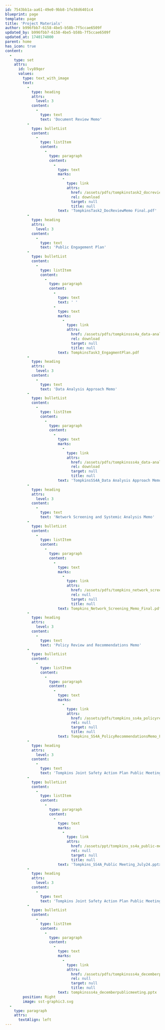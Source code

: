 ```yaml
---
id: 7543bb1a-aa61-49e0-9bb8-1fe38d6401c4
blueprint: page
template: page
title: 'Project Materials'
author: b996fbb7-6158-4be5-b58b-7f5ccae6509f
updated_by: b996fbb7-6158-4be5-b58b-7f5ccae6509f
updated_at: 1740174000
parent: home
has_icon: true
content:
  -
    type: set
    attrs:
      id: lvy89qer
      values:
        type: text_with_image
        text:
          -
            type: heading
            attrs:
              level: 3
            content:
              -
                type: text
                text: 'Document Review Memo'
          -
            type: bulletList
            content:
              -
                type: listItem
                content:
                  -
                    type: paragraph
                    content:
                      -
                        type: text
                        marks:
                          -
                            type: link
                            attrs:
                              href: /assets/pdfs/tompkinstask2_docreviewmemo_final.pdf
                              rel: download
                              target: null
                              title: null
                        text: 'TompkinsTask2_DocReviewMemo Final.pdf'
          -
            type: heading
            attrs:
              level: 3
            content:
              -
                type: text
                text: 'Public Engagement Plan'
          -
            type: bulletList
            content:
              -
                type: listItem
                content:
                  -
                    type: paragraph
                    content:
                      -
                        type: text
                        text: ' '
                      -
                        type: text
                        marks:
                          -
                            type: link
                            attrs:
                              href: /assets/pdfs/tompkinsss4a_data-analysis-approach-memo.pdf
                              rel: download
                              target: null
                              title: null
                        text: TompkinsTask3_EngagmentPlan.pdf
          -
            type: heading
            attrs:
              level: 3
            content:
              -
                type: text
                text: 'Data Analysis Approach Memo'
          -
            type: bulletList
            content:
              -
                type: listItem
                content:
                  -
                    type: paragraph
                    content:
                      -
                        type: text
                        marks:
                          -
                            type: link
                            attrs:
                              href: /assets/pdfs/tompkinsss4a_data-analysis-approach-memo.pdf
                              rel: download
                              target: null
                              title: null
                        text: 'TompkinsSS4A_Data Analysis Approach Memo.pdf'
          -
            type: heading
            attrs:
              level: 3
            content:
              -
                type: text
                text: 'Network Screening and Systemic Analysis Memo'
          -
            type: bulletList
            content:
              -
                type: listItem
                content:
                  -
                    type: paragraph
                    content:
                      -
                        type: text
                        marks:
                          -
                            type: link
                            attrs:
                              href: /assets/pdfs/tompkins_network_screening_memo_final.pdf
                              rel: null
                              target: null
                              title: null
                        text: Tompkins_Network_Screening_Memo_Final.pdf
          -
            type: heading
            attrs:
              level: 3
            content:
              -
                type: text
                text: 'Policy Review and Recommendations Memo'
          -
            type: bulletList
            content:
              -
                type: listItem
                content:
                  -
                    type: paragraph
                    content:
                      -
                        type: text
                        marks:
                          -
                            type: link
                            attrs:
                              href: /assets/pdfs/tompkins_ss4a_policyrecommendationsmemo_final.pdf
                              rel: null
                              target: null
                              title: null
                        text: Tompkins_SS4A_PolicyRecommendationsMemo_Final.pdf
          -
            type: heading
            attrs:
              level: 3
            content:
              -
                type: text
                text: 'Tompkins Joint Safety Action Plan Public Meeting Powerpoint Presentation (July 24, 2024)'
          -
            type: bulletList
            content:
              -
                type: listItem
                content:
                  -
                    type: paragraph
                    content:
                      -
                        type: text
                        marks:
                          -
                            type: link
                            attrs:
                              href: /assets/ppt/tompkins_ss4a_public-meeting_july24.pptx
                              rel: null
                              target: null
                              title: null
                        text: 'Tompkins_SS4A_Public Meeting_July24.pptx'
          -
            type: heading
            attrs:
              level: 3
            content:
              -
                type: text
                text: 'Tompkins Joint Safety Action Plan Public Meeting Powerpoint Presentation (December 9, 2024)'
          -
            type: bulletList
            content:
              -
                type: listItem
                content:
                  -
                    type: paragraph
                    content:
                      -
                        type: text
                        marks:
                          -
                            type: link
                            attrs:
                              href: /assets/pdfs/tompkinsss4a_decemberpublicmeeting.pptx
                              rel: null
                              target: null
                              title: null
                        text: tompkinsss4a_decemberpublicmeeting.pptx
        position: Right
        image: sst-graphic3.svg
  -
    type: paragraph
    attrs:
      textAlign: left
---
```

